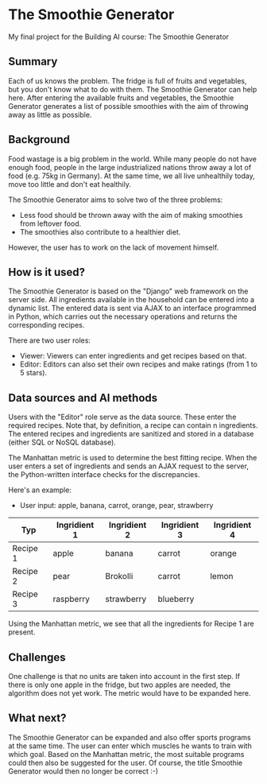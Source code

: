 <!-- This is the markdown template for the final project of the Building AI course, 
created by Reaktor Innovations and University of Helsinki. 
Copy the template, paste it to your GitHub README and edit! -->

# The Smoothie Generator

My final project for the Building AI course: The Smoothie Generator

## Summary

Each of us knows the problem. The fridge is full of fruits and vegetables, but you don't know what to do with them. The Smoothie Generator can help here. After entering the available fruits and vegetables, the Smoothie Generator generates a list of possible smoothies with the aim of throwing away as little as possible.


## Background

Food wastage is a big problem in the world. While many people do not have enough food, people in the large industrialized nations throw away a lot of food (e.g. 75kg in Germany). At the same time, we all live unhealthily today, move too little and don't eat healthily.

The Smoothie Generator aims to solve two of the three problems:
* Less food should be thrown away with the aim of making smoothies from leftover food.
* The smoothies also contribute to a healthier diet.

However, the user has to work on the lack of movement himself.


## How is it used?

The Smoothie Generator is based on the "Django" web framework on the server side. All ingredients available in the household can be entered into a dynamic list. The entered data is sent via AJAX to an interface programmed in Python, which carries out the necessary operations and returns the corresponding recipes.

There are two user roles:
* Viewer: Viewers can enter ingredients and get recipes based on that.
* Editor: Editors can also set their own recipes and make ratings (from 1 to 5 stars).

## Data sources and AI methods

Users with the "Editor" role serve as the data source. These enter the required recipes. Note that, by definition, a recipe can contain n ingredients. The entered recipes and ingredients are sanitized and stored in a database (either SQL or NoSQL database).

The Manhattan metric is used to determine the best fitting recipe. When the user enters a set of ingredients and sends an AJAX request to the server, the Python-written interface checks for the discrepancies.

Here's an example:

* User input: apple, banana, carrot, orange, pear, strawberry

| Typ         | Ingridient 1 | Ingridient 2 | Ingridient 3 | Ingridient 4 |
| ----------- | ------------ | ------------ |------------ |------------ |
| Recipe 1    | apple        | banana | carrot | orange
| Recipe 2    | pear        | Brokolli | carrot | lemon
| Recipe 3    | raspberry     | strawberry | blueberry | 

Using the Manhattan metric, we see that all the ingredients for Recipe 1 are present.


## Challenges

One challenge is that no units are taken into account in the first step. If there is only one apple in the fridge, but two apples are needed, the algorithm does not yet work. The metric would have to be expanded here.

## What next?

The Smoothie Generator can be expanded and also offer sports programs at the same time. The user can enter which muscles he wants to train with which goal. Based on the Manhattan metric, the most suitable programs could then also be suggested for the user. Of course, the title Smoothie Generator would then no longer be correct :-)

